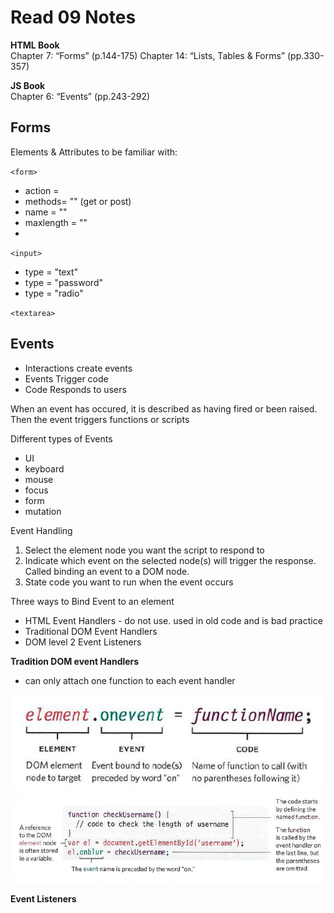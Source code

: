 # Read 09 Notes

**HTML Book**  
Chapter 7: “Forms” (p.144-175)
Chapter 14: “Lists, Tables & Forms” (pp.330-357)

**JS Book**  
Chapter 6: “Events” (pp.243-292)

## Forms

Elements & Attributes to be familiar with: 

`<form>` 
- action = 
- methods= "" (get or post)
- name = ""
- maxlength = ""
- 

`<input>`
- type = "text"
- type = "password"
- type = "radio"

`<textarea>`


## Events

- Interactions create events
- Events Trigger code
- Code Responds to users 

When an event has occured, it is described as having fired or been raised. Then the event triggers functions or scripts

Different types of Events
- UI 
- keyboard
- mouse
- focus
- form 
- mutation

Event Handling 
1. Select the element node you want the script to respond to
1. Indicate which event on the selected node(s) will trigger the response. Called binding an event to a DOM node. 
1. State code you want to run when the event occurs

Three ways to Bind Event to an element
- HTML Event Handlers - do not use. used in old code and is bad practice
- Traditional DOM Event Handlers
- DOM level 2 Event Listeners

**Tradition DOM event Handlers**
- can only attach one function to each event handler

<img src="images/DOM-event-Handlers.png" width="800px">
<img src="images/DOM-event-handler2.png" width="800px">

**Event Listeners**
